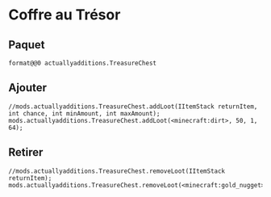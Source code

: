 # Coffre au Trésor

## Paquet

`format@@0 actuallyadditions.TreasureChest`

## Ajouter

```zenscript
//mods.actuallyadditions.TreasureChest.addLoot(IItemStack returnItem, int chance, int minAmount, int maxAmount);
mods.actuallyadditions.TreasureChest.addLoot(<minecraft:dirt>, 50, 1, 64);
```

## Retirer

```zenscript
//mods.actuallyadditions.TreasureChest.removeLoot(IItemStack returnItem);
mods.actuallyadditions.TreasureChest.removeLoot(<minecraft:gold_nugget>);
```